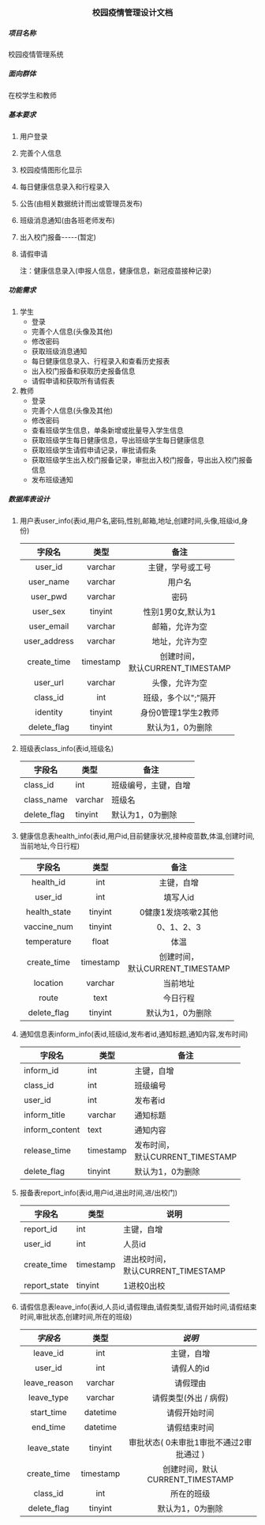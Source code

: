 ### <center>校园疫情管理设计文档</center>

##### 项目名称

校园疫情管理系统

##### 面向群体

在校学生和教师

##### 基本要求

1. 用户登录

2. 完善个人信息

3. 校园疫情图形化显示

4. 每日健康信息录入和行程录入

5. 公告(由相关数据统计而出或管理员发布)

6. 班级消息通知(由各班老师发布)

7. 出入校门报备-----(暂定)

8. 请假申请

   注：健康信息录入(申报人信息，健康信息，新冠疫苗接种记录)

##### 功能需求

1. 学生
   * 登录
   * 完善个人信息(头像及其他)
   * 修改密码
   * 获取班级消息通知
   * 每日健康信息录入、行程录入和查看历史报表
   * 出入校门报备和获取历史报备信息
   * 请假申请和获取所有请假表
2. 教师
   * 登录
   * 完善个人信息(头像及其他)
   * 修改密码
   * 查看班级学生信息，单条新增或批量导入学生信息
   * 获取班级学生每日健康信息，导出班级学生每日健康信息
   * 获取班级学生请假申请记录，审批请假条
   * 获取班级学生出入校门报备记录，审批出入校门报备，导出出入校门报备信息
   * 发布班级通知

##### 数据库表设计

1. 用户表user_info(表id,用户名,密码,性别,邮箱,地址,创建时间,头像,班级id,身份)

   |    字段名    |   类型    |                 备注                  |
   | :----------: | :-------: | :-----------------------------------: |
   |   user_id    |  varchar  |           主键，学号或工号            |
   |  user_name   |  varchar  |                用户名                 |
   |   user_pwd   |  varchar  |                 密码                  |
   |   user_sex   |  tinyint  |          性别1男0女,默认为1           |
   |  user_email  |  varchar  |            邮箱，允许为空             |
   | user_address |  varchar  |            地址，允许为空             |
   | create_time  | timestamp | 创建时间，<br />默认CURRENT_TIMESTAMP |
   |   user_url   |  varchar  |            头像，允许为空             |
   |   class_id   |    int    |          班级，多个以";"隔开          |
   |   identity   |  tinyint  |          身份0管理1学生2教师          |
   | delete_flag  |  tinyint  |           默认为1，0为删除            |

2. 班级表class_info(表id,班级名)

   | 字段名      | 类型    | 备注                 |
   | ----------- | ------- | -------------------- |
   | class_id    | int     | 班级编号，主键，自增 |
   | class_name  | varchar | 班级名               |
   | delete_flag | tinyint | 默认为1，0为删除     |

3. 健康信息表health_info(表id,用户id,目前健康状况,接种疫苗数,体温,创建时间,当前地址,今日行程)

   |    字段名    |   类型    |                 备注                  |
   | :----------: | :-------: | :-----------------------------------: |
   |  health_id   |    int    |              主键，自增               |
   |   user_id    |    int    |               填写人id                |
   | health_state |  tinyint  |          0健康1发烧咳嗽2其他          |
   | vaccine_num  |  tinyint  |              0、1、2、3               |
   | temperature  |   float   |                 体温                  |
   | create_time  | timestamp | 创建时间，<br />默认CURRENT_TIMESTAMP |
   |   location   |  varchar  |               当前地址                |
   |    route     |   text    |               今日行程                |
   | delete_flag  |  tinyint  |           默认为1，0为删除            |

4. 通知信息表inform_info(表id,班级id,发布者id,通知标题,通知内容,发布时间)

   | 字段名         | 类型      | 备注                                  |
   | -------------- | --------- | ------------------------------------- |
   | inform_id      | int       | 主键，自增                            |
   | class_id       | int       | 班级编号                              |
   | user_id        | int       | 发布者id                              |
   | inform_title   | varchar   | 通知标题                              |
   | inform_content | text      | 通知内容                              |
   | release_time   | timestamp | 发布时间，<br />默认CURRENT_TIMESTAMP |
   | delete_flag    | tinyint   | 默认为1，0为删除                      |

5. 报备表report_info(表id,用户id,进出时间,进/出校门)

   | 字段名       | 类型      | 说明                                    |
   | ------------ | --------- | --------------------------------------- |
   | report_id    | int       | 主键，自增                              |
   | user_id      | int       | 人员id                                  |
   | create_time  | timestamp | 进出校时间，<br />默认CURRENT_TIMESTAMP |
   | report_state | tinyint   | 1进校0出校                              |

   

6. 请假信息表leave_info(表id,人员id,请假理由,请假类型,请假开始时间,请假结束时间,审批状态,创建时间,所在的班级)

   |   *字段名*   |   类型    |                 *说明*                  |
   | :----------: | :-------: | :-------------------------------------: |
   |   leave_id   |    int    |               主键，自增                |
   |   user_id    |    int    |               请假人的id                |
   | leave_reason |  varchar  |                请假理由                 |
   |  leave_type  |  varchar  |          请假类型(外出 / 病假)          |
   |  start_time  | datetime  |              请假开始时间               |
   |   end_time   | datetime  |              请假结束时间               |
   | leave_state  |  tinyint  | 审批状态( 0未审批1审批不通过2审批通过 ) |
   | create_time  | timestamp |     创建时间，默认CURRENT_TIMESTAMP     |
   |   class_id   |    int    |               所在的班级                |
   | delete_flag  |  tinyint  |            默认为1，0为删除             |

